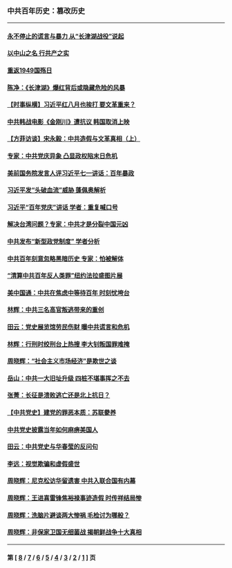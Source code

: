 ### 中共百年历史：篡改历史
---
#### [永不停止的谎言与暴力 从“长津湖战役”说起](../../pages/nf1176115/n13494094.md?05170430) 
#### [以中山之名 行共产之实](../../pages/nf1176115/n13346437.md?05170430) 
#### [重返1949国殇日](../../pages/nf1176115/n13346372.md?05170430) 
#### [陈净：《长津湖》爆红背后或隐藏危险的风暴](../../pages/nf1176115/n13314364.md?05170430) 
#### [【时事纵横】习近平红八月也挨打 要文革重来？](../../pages/nf1176115/n13231393.md?05170430) 
#### [中共韩战电影《金刚川》遭抗议 韩国取消上映](../../pages/nf1176115/n13219114.md?05170430) 
#### [【方菲访谈】宋永毅：中共造假与文革真相（上）](../../pages/nf1176115/n13200760.md?05170430) 
#### [专家：中共党庆异象 凸显政权陷末日危机](../../pages/nf1176115/n13067084.md?05170430) 
#### [美前国务院发言人评习近平七一讲话：百年暴政](../../pages/nf1176115/n13066986.md?05170430) 
#### [习近平发“头破血流”威胁 蓬佩奥解析](../../pages/nf1176115/n13063604.md?05170430) 
#### [习近平“百年党庆”讲话 学者：重复喊口号](../../pages/nf1176115/n13061411.md?05170430) 
#### [解决台湾问题？专家：中共才是分裂中国元凶](../../pages/nf1176115/n13060811.md?05170430) 
#### [中共发布“新型政党制度” 学者分析](../../pages/nf1176115/n13056354.md?05170430) 
#### [中共百年刻意忽略黑暗历史 专家：怕被解体](../../pages/nf1176115/n13056056.md?05170430) 
#### [“清算中共百年反人类罪”纽约法拉盛图片展](../../pages/nf1176115/n13052220.md?05170430) 
#### [美中国通：中共在焦虑中等待百年 时刻忧垮台](../../pages/nf1176115/n13048820.md?05170430) 
#### [林辉：中共三名高官叛逃带来的重创](../../pages/nf1176115/n13035206.md?05170430) 
#### [田云：党史展览馆劳民伤财 曝中共谎言和危机](../../pages/nf1176115/n13033900.md?05170430) 
#### [林辉：行刑时绞刑台上热搜 李大钊叛国罪难掩](../../pages/nf1176115/n13031965.md?05170430) 
#### [周晓辉：“社会主义市场经济”是欺世之谈](../../pages/nf1176115/n13024090.md?05170430) 
#### [岳山：中共一大旧址升级 四桩不堪事挥之不去](../../pages/nf1176115/n13021697.md?05170430) 
#### [张菁：长征是溃败逃亡还是北上抗日？](../../pages/nf1176115/n13020585.md?05170430) 
#### [【中共党史】建党的罪恶本质：苏联豢养](../../pages/nf1176115/n13011888.md?05170430) 
#### [中共党史披露当年如何麻痹美国人](../../pages/nf1176115/n12966400.md?05170430) 
#### [田云：中共党史与华春莹的反问句](../../pages/nf1176115/n12765178.md?05170430) 
#### [李远：视觉欺骗和虚假盛世](../../pages/nf1176115/n12993376.md?05170430) 
#### [周晓辉：尼克松访华留遗害 中共入联合国有内幕](../../pages/nf1176115/n12991422.md?05170430) 
#### [周晓辉：王进喜雷锋焦裕禄事迹造假 时传祥结局惨](../../pages/nf1176115/n12985497.md?05170430) 
#### [周晓辉：洗脑片避谈两大惨祸 毛检讨为哪般？](../../pages/nf1176115/n12971285.md?05170430) 
#### [周晓辉：非保家卫国无细菌战 揭朝鲜战争十大真相](../../pages/nf1176115/n12954161.md?05170430) 

---
#### 第 [ [8](./8.md?05170430) / [7](./7.md?05170430) / [6](./6.md?05170430) / [5](./5.md?05170430) / [4](./4.md?05170430) / [3](./3.md?05170430) / [2](./2.md?05170430) / [1](./1.md?05170430) ] 页
